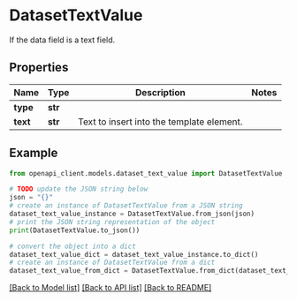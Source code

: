 # DatasetTextValue

If the data field is a text field.

## Properties

Name | Type | Description | Notes
------------ | ------------- | ------------- | -------------
**type** | **str** |  | 
**text** | **str** | Text to insert into the template element. | 

## Example

```python
from openapi_client.models.dataset_text_value import DatasetTextValue

# TODO update the JSON string below
json = "{}"
# create an instance of DatasetTextValue from a JSON string
dataset_text_value_instance = DatasetTextValue.from_json(json)
# print the JSON string representation of the object
print(DatasetTextValue.to_json())

# convert the object into a dict
dataset_text_value_dict = dataset_text_value_instance.to_dict()
# create an instance of DatasetTextValue from a dict
dataset_text_value_from_dict = DatasetTextValue.from_dict(dataset_text_value_dict)
```
[[Back to Model list]](../README.md#documentation-for-models) [[Back to API list]](../README.md#documentation-for-api-endpoints) [[Back to README]](../README.md)


